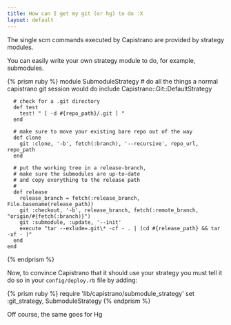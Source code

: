 ```yaml
---
title: How can I get my git (or hg) to do :X
layout: default
---
```


The single scm commands executed by Capistrano are provided by strategy modules.

You can easily write your own strategy module to do, for example, submodules.

{% prism ruby %}
    module SubmoduleStrategy
      # do all the things a normal capistrano git session would do
      include Capistrano::Git::DefaultStrategy

      # check for a .git directory
      def test
        test! " [ -d #{repo_path}/.git ] "
      end

      # make sure to move your existing bare repo out of the way
      def clone
        git :clone, '-b', fetch(:branch), '--recursive', repo_url, repo_path
      end

      # put the working tree in a release-branch,
      # make sure the submodules are up-to-date
      # and copy everything to the release path
      #
      def release
        release_branch = fetch(:release_branch, File.basename(release_path))
        git :checkout, '-b', release_branch, fetch(:remote_branch, "origin/#{fetch(:branch)}")
        git :submodule, :update, '--init'
        execute "tar --exlude=.git\* -cf - . | (cd #{release_path} && tar -xf - )"
      end
    end
{% endprism %}

Now, to convince Capistrano that it should use your strategy you must tell it do so in your
`config/deploy.rb` file by adding:

{% prism ruby %}
    require 'lib/capistrano/submodule_strategy'
    set :git_strategy, SubmoduleStrategy
{% endprism %}

Off course, the same goes for Hg
